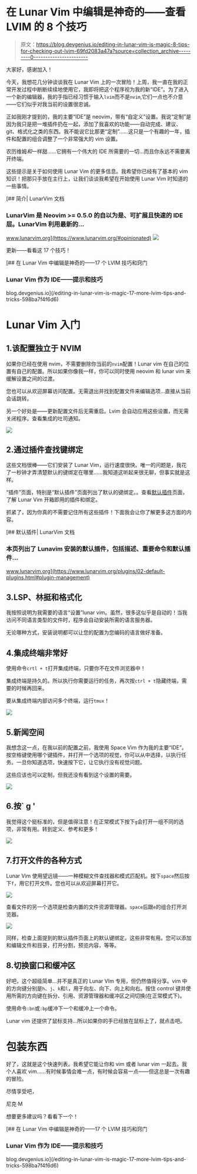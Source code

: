 # 在 Lunar Vim 中编辑是神奇的——查看 LVIM 的 8 个技巧

> 原文：<https://blog.devgenius.io/editing-in-lunar-vim-is-magic-8-tips-for-checking-out-lvim-69fd2083a47a?source=collection_archive---------0----------------------->

大家好，感谢加入！

今天，我想花几分钟谈谈我在 Lunar Vim 上的一次冒险！上周，我一直在我的正常开发过程中断断续续地使用它，我即将把这个程序视为我的新“IDE”。为了进入一个新的编辑器，我的手指已经习惯于输入`lvim`而不是`nvim`,它们一点也不介意——它们似乎对我当前的设置很忠诚。

正如我刚才提到的，我的主要“IDE”是 neovim，带有“自定义”设置。我说“定制”是因为我只是把一堆插件扔在一起，添加了我喜欢的功能——自动完成、建议、git、格式化之类的东西。我不能说它比那更“定制”……这只是一个有趣的一年，插件和配置的组合调整了一个非常强大的 vim 设置。

农历维姆*和*一样甜……它拥有一个伟大的 IDE 所需要的一切…而且你永远不需要离开终端。

这些提示是关于如何使用 Lunar Vim 的更多信息。我希望你已经有了基本的 vim 知识！把那只手放在主行上，让我们谈谈我希望在开始使用 Lunar Vim 时知道的一些事情。

[](https://www.lunarvim.org/#opinionated) [## 简介| LunarVim 文档

### LunarVim 是 Neovim >= 0.5.0 的自以为是、可扩展且快速的 IDE 层。LunarVim 利用最新的…

www.lunarvim.org](https://www.lunarvim.org/#opinionated) ![](img/c25c7981c82292dc7344280c4ec1ca38.png)

更新——看看这 17 个技巧！

[](/editing-in-lunar-vim-is-magic-17-more-lvim-tips-and-tricks-598ba7f4f6d6) [## 在 Lunar Vim 中编辑是神奇的——17 个 LVIM 技巧和窍门

### Lunar Vim 作为 IDE——提示和技巧

blog.devgenius.io](/editing-in-lunar-vim-is-magic-17-more-lvim-tips-and-tricks-598ba7f4f6d6) 

# Lunar Vim 入门

## 1.该配置独立于 NVIM

如果你已经在使用 nvim，不需要删除你当前的`nvim`配置！Lunar vim 在自己的位置有自己的配置。所以如果你像我一样，你可以同时使用 neovim 和 lunar vim 来缓解设置之间的过渡。

您也可以从欢迎屏幕访问配置。无需退出并找到配置文件来编辑选项…直接从当前会话跳转。

另一个好处是——更新配置文件后无需重启。Lvim 会自动应用这些设置，而无需关闭程序。查看集成的吐司通知。

![](img/8f87d7b0011442f1e366a80d8ca81050.png)

## 2.通过插件查找键绑定

这些文档很棒——它们安装了 Lunar Vim，运行速度很快。唯一的问题是，我花了一秒钟才弄清楚默认的键绑定在哪里……我知道这听起来很无聊，但事实就是这样。

“插件”页面，特别是“默认插件”页面列出了默认的键绑定。。查看[默认插件](https://www.lunarvim.org/plugins/02-default-plugins.html#plugin-management)页面，了解 Lunar Vim 开箱即用的插件和绑定。

抓紧了，因为你真的不需要记住所有这些插件！下面我会让你了解更多这方面的内容。

 [## 默认插件| LunarVim 文档

### 本页列出了 Lunavim 安装的默认插件，包括描述、重要命令和默认插件…

www.lunarvim.org](https://www.lunarvim.org/plugins/02-default-plugins.html#plugin-management) 

## 3.LSP、林挺和格式化

我按照说明为我需要的语言“设置”lunar vim。虽然，很多这似乎是自动的！当我访问不同语言类型的文件时，程序会自动安装所需的语言服务器。

无论哪种方式，安装说明都可以让您的配置为您编码的语言做好准备。

## 4.集成终端非常好

使用命令`crtl + t`打开集成终端，只要你不在文件浏览器中！

集成终端是持久的。所以执行你需要运行的任务，再次按`ctrl + t`隐藏终端，需要的时候再回来。

要从集成终端内部访问多个终端，运行`tmux`！

![](img/e379ac10864b2e351bbf1d1e92af5a19.png)

## 5.新闻空间

我想念这一点，在我以前的配置之前，我使用 Space Vim 作为我的主要“IDE”。按空格键使用哪个键插件，并打开一个选项的视觉，你可以从中选择，以执行任务。一旦你知道选项，快速按下它，让它执行没有视觉问题。

这些应该也可以定制，但我还没有看到这个设置的需要。

![](img/aa127a44f364287f2f0e4d5f38df3ade.png)

## 6.按` g '

我觉得这个挺标准的，但是值得注意！在正常模式下按下`g`会打开一组不同的选项，非常有用。转到定义、参考和更多！

![](img/50c89c99879d9ace58a45aa1dda7e882.png)

## 7.打开文件的各种方式

Lunar Vim 使用望远镜——一种模糊文件查找器和模式匹配机。按下`space`然后按下`f`，用它打开文件。您也可以从欢迎屏幕打开它。

![](img/a28c882424bc9e4588b32171fe70415b.png)

查看文件的另一个选项是检查内置的文件资源管理器。`space`后跟`e`的组合打开浏览器。

![](img/79c0ae43032e06fa60fecc91385aec3d.png)

同样，检查上面提到的默认插件页面上的默认键绑定。这些非常有用。您可以添加和编辑文件和目录，打开分割，预览内容，等等。

## 8.切换窗口和缓冲区

好吧，这个超级简单...并不是真正的 Lunar VIm 专用，但仍然值得分享。vim 中的方向键分别是`h`、`j`、`k`和`l`，用于向左、向下、向上和向右。按住 control 键并使用所需的方向键在拆分、引用、资源管理器和缓冲区之间切换(在正常模式下)。

使用命令`:bn`或`:bp`缓冲下一个和缓冲上一个命令。

Lunar vim 还提供了鼠标支持…所以如果你的手已经放在鼠标上了，就点击吧。

# 包装东西

好了，这就是这个快速列表。我希望它能让你和 vim 或者 lunar vim 一起去。我个人喜欢 vim……有时候事情会难一点，有时候会容易一点——但这总是一次有趣的冒险。

尽情享受吧，

尼克·M

想要更多建议吗？看看下一个！

[](/editing-in-lunar-vim-is-magic-17-more-lvim-tips-and-tricks-598ba7f4f6d6) [## 在 Lunar Vim 中编辑是神奇的——17 个 LVIM 技巧和窍门

### Lunar Vim 作为 IDE——提示和技巧

blog.devgenius.io](/editing-in-lunar-vim-is-magic-17-more-lvim-tips-and-tricks-598ba7f4f6d6)
